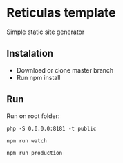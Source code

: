 # Reticulas template

Simple static site generator

## Instalation
- Download or clone master branch
- Run npm install

## Run

Run on root folder:

```
php -S 0.0.0.0:8181 -t public
```

```
npm run watch
```

```
npm run production
```

